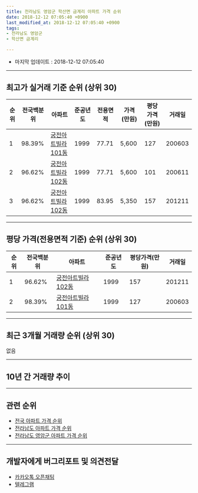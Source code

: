 ```yaml
---
title: 전라남도 영암군 학산면 금계리 아파트 가격 순위
date: 2018-12-12 07:05:40 +0900
last_modified_at: 2018-12-12 07:05:40 +0900
tags:
- 전라남도 영암군
- 학산면 금계리

---
```


* 마지막 업데이트 : 2018-12-12 07:05:40

---

## 최고가 실거래 기준 순위 (상위 30)


|순위|전국백분위|아파트|준공년도|전용면적|가격(만원)|평당가격(만원)|거래일|
|---|---|---|---|---|---|---|---|
|1|98.39%|[궁전아트빌라  101동](https://search.naver.com/search.naver?query=%EC%A0%84%EB%9D%BC%EB%82%A8%EB%8F%84+%EC%98%81%EC%95%94%EA%B5%B0+%ED%95%99%EC%82%B0%EB%A9%B4+%EA%B8%88%EA%B3%84%EB%A6%AC+%EA%B6%81%EC%A0%84%EC%95%84%ED%8A%B8%EB%B9%8C%EB%9D%BC++101%EB%8F%99)|1999|77.71|5,600|127|200603|
|2|96.62%|[궁전아트빌라 102동](https://search.naver.com/search.naver?query=%EC%A0%84%EB%9D%BC%EB%82%A8%EB%8F%84+%EC%98%81%EC%95%94%EA%B5%B0+%ED%95%99%EC%82%B0%EB%A9%B4+%EA%B8%88%EA%B3%84%EB%A6%AC+%EA%B6%81%EC%A0%84%EC%95%84%ED%8A%B8%EB%B9%8C%EB%9D%BC+102%EB%8F%99)|1999|77.71|5,600|101|200611|
|3|96.62%|[궁전아트빌라 102동](https://search.naver.com/search.naver?query=%EC%A0%84%EB%9D%BC%EB%82%A8%EB%8F%84+%EC%98%81%EC%95%94%EA%B5%B0+%ED%95%99%EC%82%B0%EB%A9%B4+%EA%B8%88%EA%B3%84%EB%A6%AC+%EA%B6%81%EC%A0%84%EC%95%84%ED%8A%B8%EB%B9%8C%EB%9D%BC+102%EB%8F%99)|1999|83.95|5,350|157|201211|


---

## 평당 가격(전용면적 기준) 순위 (상위 30)


|순위|전국백분위|아파트|준공년도|평당가격(만원)|거래일|
|---|---|---|---|---|---|
|1|96.62%|[궁전아트빌라 102동](https://search.naver.com/search.naver?query=%EC%A0%84%EB%9D%BC%EB%82%A8%EB%8F%84+%EC%98%81%EC%95%94%EA%B5%B0+%ED%95%99%EC%82%B0%EB%A9%B4+%EA%B8%88%EA%B3%84%EB%A6%AC+%EA%B6%81%EC%A0%84%EC%95%84%ED%8A%B8%EB%B9%8C%EB%9D%BC+102%EB%8F%99)|1999|157|201211|
|2|98.39%|[궁전아트빌라  101동](https://search.naver.com/search.naver?query=%EC%A0%84%EB%9D%BC%EB%82%A8%EB%8F%84+%EC%98%81%EC%95%94%EA%B5%B0+%ED%95%99%EC%82%B0%EB%A9%B4+%EA%B8%88%EA%B3%84%EB%A6%AC+%EA%B6%81%EC%A0%84%EC%95%84%ED%8A%B8%EB%B9%8C%EB%9D%BC++101%EB%8F%99)|1999|127|200603|


---

## 최근 3개월 거래량 순위 (상위 30)

없음

---

## 10년 간 거래량 추이


<div style="width:100%;">
    <canvas id="deal_progress" height="250"></canvas>
</div>

<script>
new Chart(document.getElementById("deal_progress"), {
    type: 'line',
    data: {
        labels: ['200812','200901','200902','200903','200904','200905','200906','200907','200908','200909','200910','200911','200912','201001','201002','201003','201004','201005','201006','201007','201008','201009','201010','201011','201012','201101','201102','201103','201104','201105','201106','201107','201108','201109','201110','201111','201112','201201','201202','201203','201204','201205','201206','201207','201208','201209','201210','201211','201212','201301','201302','201303','201304','201305','201306','201307','201308','201309','201310','201311','201312','201401','201402','201403','201404','201405','201406','201407','201408','201409','201410','201411','201412','201501','201502','201503','201504','201505','201506','201507','201508','201509','201510','201511','201512','201601','201602','201603','201604','201605','201606','201607','201608','201609','201610','201611','201612','201701','201702','201703','201704','201705','201706','201707','201708','201709','201710','201711','201712','201801','201802','201803','201804','201805','201806','201807','201808','201809','201810','201811','201812'],
        datasets: [{
            label: '실거래 수',
            pointRadius: 1,
            data: [0, 0, 0, 1, 0, 0, 0, 0, 0, 0, 0, 0, 0, 0, 0, 1, 2, 0, 0, 0, 0, 1, 1, 1, 0, 0, 0, 1, 0, 1, 2, 0, 1, 0, 1, 1, 0, 0, 0, 1, 1, 0, 0, 0, 0, 0, 0, 1, 0, 0, 0, 0, 0, 1, 0, 0, 0, 2, 0, 0, 0, 0, 0, 0, 0, 1, 0, 0, 0, 2, 1, 0, 0, 0, 0, 0, 0, 0, 1, 0, 0, 0, 0, 2, 0, 0, 1, 0, 0, 1, 0, 0, 0, 0, 0, 0, 0, 0, 0, 0, 0, 0, 0, 0, 0, 0, 0, 0, 0, 0, 0, 0, 0, 0, 1, 0, 0, 0, 0, 0, 0],
            borderColor: "rgba(255, 201, 14, 1)",
            backgroundColor: "rgba(255, 201, 14, 0.5)",
            fill: true,
        }]
    },
    options: {
        responsive: true,
        title: {
            display: true,
            text: '10년간 거래량 추이'
        },
        tooltips: {
            mode: 'index',
            intersect: false,
        },
        hover: {
            mode: 'nearest',
            intersect: true
        },
        scales: {
            xAxes: [{
                display: true,
                scaleLabel: {
                    display: true,
                    labelString: '년/월'
                }
            }],
            yAxes: [{
                display: true,
                ticks: {
                    suggestedMin: 0,
                },
                scaleLabel: {
                    display: true,
                    labelString: '실거래 수'
                }
            }]
        }
    }
});

</script>


---

## 관련 순위

- [전국 아파트 가격 순위](https://inasie.github.io/apt-ranking/전국)
- [전라남도 아파트 가격 순위](https://inasie.github.io/apt-ranking/전라남도)
- [전라남도 영암군 아파트 가격 순위](https://inasie.github.io/apt-ranking/전라남도-영암군)


---

## 개발자에게 버그리포트 및 의견전달

- [카카오톡 오픈채팅](https://open.kakao.com/o/gLJUAP4)
- [텔레그램](https://t.me/inasie)

